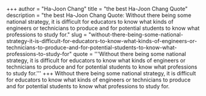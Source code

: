 +++
author = "Ha-Joon Chang"
title = "the best Ha-Joon Chang Quote"
description = "the best Ha-Joon Chang Quote: Without there being some national strategy, it is difficult for educators to know what kinds of engineers or technicians to produce and for potential students to know what professions to study for."
slug = "without-there-being-some-national-strategy-it-is-difficult-for-educators-to-know-what-kinds-of-engineers-or-technicians-to-produce-and-for-potential-students-to-know-what-professions-to-study-for"
quote = '''Without there being some national strategy, it is difficult for educators to know what kinds of engineers or technicians to produce and for potential students to know what professions to study for.'''
+++
Without there being some national strategy, it is difficult for educators to know what kinds of engineers or technicians to produce and for potential students to know what professions to study for.
